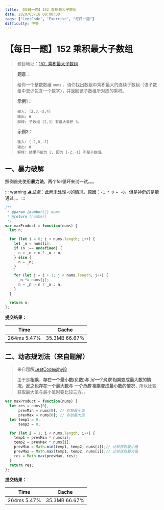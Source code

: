 ```yaml
---
title: 【每日一题】152 乘积最大子数组
date: 2020/05/18 00:00:00
tags: ["LeetCode", "Exercise", "每日一题"]
difficulty: 中等
---
```


# 【每日一题】152 乘积最大子数组

<ClientOnly>
  <display-bar :displayData="$frontmatter"></display-bar>
</ClientOnly>

> 题目地址：[152. 乘积最大子数组](https://leetcode-cn.com/problems/maximum-product-subarray/)

> **题意：**
>
> 给你一个整数数组 `nums` ，请你找出数组中乘积最大的连续子数组（该子数组中至少包含一个数字），并返回该子数组所对应的乘积。
>
> **示例1：**
>
> ```
> 输入: [2,3,-2,4]
> 输出: 6
> 解释: 子数组 [2,3] 有最大乘积 6。
> ```
>
> **示例2：**
>
> ```
> 输入: [-2,0,-1]
> 输出: 0
> 解释: 结果不能为 2, 因为 [-2,-1] 不是子数组。
> ```

## 一、暴力破解

照例首先使用**暴力法**，两个for循环来试一试。。。

::: warning
*⚠️注意*：此解未处理`-0`的情况，原因：`-1 * 0 = -0`，但是神奇的是能通过。。
:::

```js {17}
/**
 * @param {number[]} nums
 * @return {number}
 */
var maxProduct = function(nums) {
  let n;

  for (let i = 0; i < nums.length; i++) {
    let _n = nums[i];
    if (n !== undefined) {
      n = _n > n ? _n : n;
    } else {
      n = _n;
    }

    for (let j = i + 1; j < nums.length; j++) {
      _n *= nums[j];
      n = _n > n ? _n : n;
    }
  }

  return n;
};
```

**提交结果：**

| Time        | Cache         |
| ----------- | ------------- |
| 264ms 5.47% | 35.3MB 66.67% |

## 二、动态规划法（来自题解）

> 来自题解[LeetCode@hyj8](https://leetcode-cn.com/problems/maximum-product-subarray/solution/wa-ni-zhe-ti-jie-shi-xie-gei-bu-hui-dai-ma-de-nu-p/)
>
> 由于是**相乘**，**存在一个最小数(负数)与 *另一个负数* 相乘变成最大数的情况，反之也存在一个最大数与 *一个负数* 相乘变成最小数的情况**，所以比较获取最大值与最小值时要比较三方。。

```js
var maxProduct = function(nums) {
  let res = nums[0],
      prevMin = nums[0], // 存放最小值
      prevMax = nums[0]; // 存放最大值
  let temp1 = 0,
      temp2 = 0;

  for (let i = 1; i < nums.length; i++) {
    temp1 = prevMin * nums[i];
    temp2 = prevMax * nums[i];
    prevMin = Math.min(temp1, temp2, nums[i]);// 比较获取最小值
    prevMax = Math.max(temp1, temp2, nums[i]);// 比较获取最大值
    res = Math.max(prevMax, res);
  }
  return res;
};
```

**提交结果：**

| Time        | Cache         |
| ----------- | ------------- |
| 264ms 5.47% | 35.3MB 66.67% |

